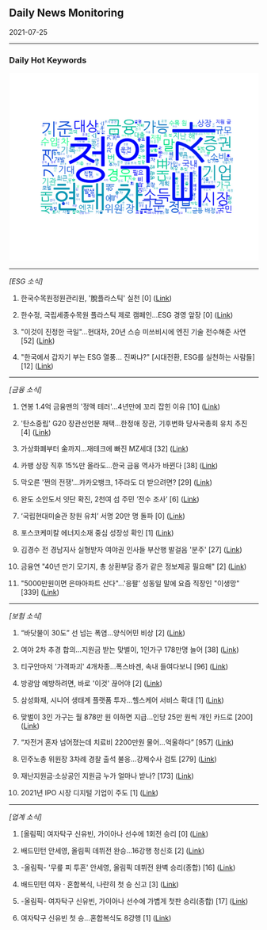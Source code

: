 ## Daily News Monitoring 

2021-07-25 

----------

### Daily Hot Keywords 

![word_cloud](image/2021-07-25_word_cloud.png)

----------

*[ESG 소식]*

1. 한국수목원정원관리원, '脫플라스틱' 실천 [0] ([Link](https://news.naver.com/main/read.naver?mode=LSD&mid=sec&sid1=102&oid=014&aid=0004680539))

2. 한수정, 국립세종수목원 플라스틱 제로 캠페인...ESG 경영 앞장 [0] ([Link](https://news.naver.com/main/read.naver?mode=LSD&mid=sec&sid1=102&oid=015&aid=0004582804))

3. "이것이 진정한 극일"…현대차, 20년 스승 미쓰비시에 엔진 기술 전수해준 사연 [52] ([Link](https://news.naver.com/main/read.naver?mode=LSD&mid=sec&sid1=101&oid=009&aid=0004828762))

4. "한국에서 갑자기 부는 ESG 열풍... 진짜냐?" [시대전환, ESG를 실천하는 사람들] [12] ([Link](https://news.naver.com/main/read.naver?mode=LSD&mid=sec&sid1=102&oid=047&aid=0002320976))

----------

*[금융 소식]*

1. 연봉 1.4억 금융맨의 '정액 테러'…4년만에 꼬리 잡힌 이유 [10] ([Link](https://news.naver.com/main/read.naver?mode=LSD&mid=sec&sid1=104&oid=008&aid=0004621288))

2. '탄소중립' G20 장관선언문 채택…한정애 장관, 기후변화 당사국총회 유치 추진 [4] ([Link](https://news.naver.com/main/read.naver?mode=LSD&mid=sec&sid1=101&oid=014&aid=0004680591))

3. 가상화폐부터 金까지…재테크에 빠진 MZ세대 [32] ([Link](https://news.naver.com/main/read.naver?mode=LSD&mid=sec&sid1=101&oid=277&aid=0004942789))

4. 카뱅 상장 직후 15%만 올라도...한국 금융 역사가 바뀐다 [38] ([Link](https://news.naver.com/main/read.naver?mode=LSD&mid=sec&sid1=103&oid=009&aid=0004828799))

5. 막오른 '쩐의 전쟁'…카카오뱅크, 1주라도 더 받으려면? [29] ([Link](https://news.naver.com/main/read.naver?mode=LSD&mid=sec&sid1=101&oid=015&aid=0004582878))

6. 완도 소안도서 잇단 확진, 2천여 섬 주민 ‘전수 조사’ [6] ([Link](https://news.naver.com/main/read.naver?mode=LSD&mid=sec&sid1=102&oid=056&aid=0011089489))

7. ‘국립현대미술관 창원 유치’ 서명 20만 명 돌파 [0] ([Link](https://news.naver.com/main/read.naver?mode=LSD&mid=sec&sid1=102&oid=056&aid=0011089482))

8. 포스코케미칼 에너지소재 중심 성장성 확인 [1] ([Link](https://news.naver.com/main/read.naver?mode=LSD&mid=sec&sid1=101&oid=014&aid=0004680588))

9. 김경수 전 경남지사 실형받자 여야권 인사들 부산행 발걸음 '분주' [27] ([Link](https://news.naver.com/main/read.naver?mode=LSD&mid=sec&sid1=102&oid=629&aid=0000096914))

10. 금융연 "40년 만기 모기지, 총 상환부담 증가 같은 정보제공 필요해" [2] ([Link](https://news.naver.com/main/read.naver?mode=LSD&mid=sec&sid1=104&oid=277&aid=0004942780))

11. "5000만원이면 은마아파트 산다"…'응팔' 성동일 말에 요즘 직장인 "이생망" [339] ([Link](https://news.naver.com/main/read.naver?mode=LSD&mid=sec&sid1=101&oid=009&aid=0004828798))

----------

*[보험 소식]*

1. “바닷물이 30도” 선 넘는 폭염…양식어민 비상 [2] ([Link](https://news.naver.com/main/read.naver?mode=LSD&mid=sec&sid1=102&oid=449&aid=0000212276))

2. 여야 2차 추경 합의…지원금 받는 맞벌이, 1인가구 178만명 늘어 [38] ([Link](https://news.naver.com/main/read.naver?mode=LSD&mid=sec&sid1=101&oid=448&aid=0000334870))

3. 티구안마저 '가격파괴' 4개차종…폭스바겐, 속내 들여다보니 [96] ([Link](https://news.naver.com/main/read.naver?mode=LSD&mid=sec&sid1=103&oid=009&aid=0004828793))

4. 방광암 예방하려면, 바로 '이것' 끊어야 [2] ([Link](https://news.naver.com/main/read.naver?mode=LSD&mid=sec&sid1=103&oid=346&aid=0000042854))

5. 삼성화재, 시니어 생태계 플랫폼 투자…헬스케어 서비스 확대 [1] ([Link](https://news.naver.com/main/read.naver?mode=LSD&mid=sec&sid1=101&oid=277&aid=0004942787))

6. 맞벌이 3인 가구는 월 878만 원 이하면 지급…인당 25만 원씩 개인 카드로 [200] ([Link](https://news.naver.com/main/read.naver?mode=LSD&mid=sec&sid1=101&oid=057&aid=0001595391))

7. “자전거 혼자 넘어졌는데 치료비 2200만원 물어…억울하다” [957] ([Link](https://news.naver.com/main/read.naver?mode=LSD&mid=sec&sid1=102&oid=020&aid=0003372197))

8. 민주노총 위원장 3차례 경찰 출석 불응…강제수사 검토 [279] ([Link](https://news.naver.com/main/read.naver?mode=LSD&mid=sec&sid1=102&oid=437&aid=0000271998))

9. 재난지원금·소상공인 지원금 누가 얼마나 받나? [173] ([Link](https://news.naver.com/main/read.naver?mode=LSD&mid=sec&sid1=100&oid=056&aid=0011089461))

10. 2021년 IPO 시장 디지털 기업이 주도 [1] ([Link](https://news.naver.com/main/read.naver?mode=LSD&mid=sec&sid1=101&oid=022&aid=0003603479))

----------

*[업계 소식]*

1. [올림픽] 여자탁구 신유빈, 가이아나 선수에 1회전 승리 [0] ([Link](https://news.naver.com/main/read.naver?mode=LSD&mid=sec&sid1=104&oid=016&aid=0001865902))

2. 배드민턴 안세영, 올림픽 데뷔전 완승…16강행 청신호 [2] ([Link](https://news.naver.com/main/read.naver?mode=LSD&mid=sec&sid1=104&oid=055&aid=0000909562))

3. -올림픽- '무릎 피 투혼' 안세영, 올림픽 데뷔전 완벽 승리(종합) [16] ([Link](https://news.naver.com/main/read.naver?mode=LSD&mid=sec&sid1=104&oid=001&aid=0012548720))

4. 배드민턴 여자 · 혼합복식, 나란히 첫 승 신고 [3] ([Link](https://news.naver.com/main/read.naver?mode=LSD&mid=sec&sid1=104&oid=055&aid=0000909553))

5. -올림픽- 여자탁구 신유빈, 가이아나 선수에 가볍게 첫판 승리(종합) [17] ([Link](https://news.naver.com/main/read.naver?mode=LSD&mid=sec&sid1=104&oid=001&aid=0012548659))

6. 여자탁구 신유빈 첫 승…혼합복식도 8강행 [1] ([Link](https://news.naver.com/main/read.naver?mode=LSD&mid=sec&sid1=104&oid=055&aid=0000909554))

